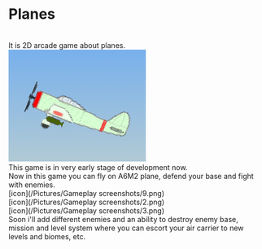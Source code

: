 # Planes
</br>It is 2D arcade game about planes.
</br>![icon](/Pictures/icon.png)
</br>This game is in very early stage of development now.
</br>Now in this game you can fly on A6M2 plane, defend your base and fight with enemies.
</br>[icon](/Pictures/Gameplay screenshots/9.png)
</br>[icon](/Pictures/Gameplay screenshots/2.png)
</br>[icon](/Pictures/Gameplay screenshots/3.png)
</br>Soon i'll add different enemies and an ability to destroy enemy base, mission and level system where you can escort your air carrier to new levels and biomes, etc.
